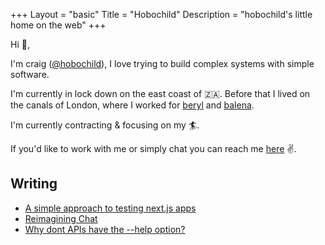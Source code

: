 +++
Layout = "basic"
Title = "Hobochild"
Description = "hobochild's little home on the web"
+++

Hi 👋,

I'm craig ([@hobochild](https://github.com/hobochild)), I love trying to build complex systems with simple software.

I'm currently in lock down on the east coast of 🇿🇦. Before that I lived on the canals of London, where I worked for [beryl](https://beryl.cc/) and [balena](https://balena.io/).

I'm currently contracting & focusing on my 🏄.

If you'd like to work with me or simply chat you can reach me [here](mailto:website@hobochild.com) ✌️.

## Writing

- [A simple approach to testing next.js apps](/testing-next)
- [Reimagining Chat](/chat)
- [Why dont APIs have the --help option?](/help)
